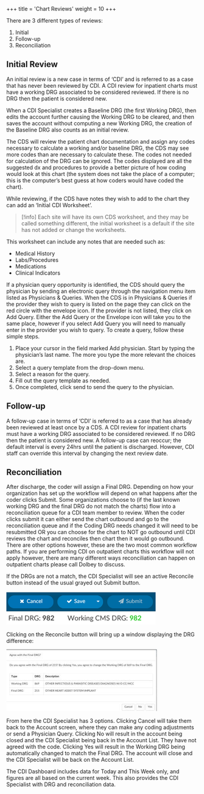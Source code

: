 +++
title = 'Chart Reviews'
weight = 10
+++

There are 3 different types of reviews:

1. Initial
2. Follow-up
3. Reconciliation

## Initial Review

An initial review is a new case in terms of ‘CDI’ and is referred to as a case that has never been reviewed
by CDI. A CDI review for inpatient charts must have a working DRG associated to be considered
reviewed. If there is no DRG then the patient is considered new.

When a CDI Specialist creates a Baseline DRG (the first Working DRG), then edits the account further
causing the Working DRG to be cleared, and then saves the account without computing a new
Working DRG, the creation of the Baseline DRG also counts as an initial review.

The CDS will review the patient chart documentation and assign any codes necessary to calculate a
working and/or baseline DRG, the CDS may see more codes than are necessary to calculate these. The
codes not needed for calculation of the DRG can be ignored. The codes displayed are all the suggested
dx and procedures to provide a better picture of how coding would look at this chart (the system does
not take the place of a computer; this is the computer’s best guess at how coders would have coded the
chart).

While reviewing, if the CDS have notes they wish to add to the chart they can add an ‘Initial CDI
Worksheet’.

> [!info]
> Each site will have its own CDS worksheet, and they may be called something different, the initial
> worksheet is a default if the site has not added or change the worksheets.

This worksheet can include any notes that are needed such as:

- Medical History
- Labs/Procedures
- Medications
- Clinical Indicators

If a physician query opportunity is identified, the CDS should query the physician by sending an
electronic query through the navigation menu item listed as Physicians & Queries. When the CDS is in
Physicians & Queries if the provider they wish to query is listed on the page they can click on the red
circle with the envelope icon. If the provider is not listed, they click on Add Query. Either the Add Query
or the Envelope icon will take you to the same place, however if you select Add Query you will need to
manually enter in the provider you wish to query. To create a query, follow these simple steps.

1. Place your cursor in the field marked Add physician. Start by typing the physician’s last
name. The more you type the more relevant the choices are.
2. Select a query template from the drop-down menu.
3. Select a reason for the query.
4. Fill out the query template as needed.
5. Once completed, click send to send the query to the physician.


## Follow-up

A follow-up case in terms of ‘CDI’ is referred to as a case that has already been reviewed at least once by
a CDS. A CDI review for inpatient charts must have a working DRG associated to be considered reviewed.
If no DRG then the patient is considered new. A follow-up case can reoccur; the default interval is every
24hrs until the patient is discharged. However, CDI staff can override this interval by changing the next
review date.

## Reconciliation

After discharge, the coder will assign a Final DRG. Depending on how your organization has set up the
workflow will depend on what happens after the coder clicks Submit. Some organizations choose to (if
the last known working DRG and the final DRG do not match the charts) flow into a reconciliation queue
for a CDI team member to review. When the coder clicks submit it can either send the chart outbound
and go to the reconciliation queue and if the Coding DRG needs changed it will need to be resubmitted
OR you can choose for the chart to NOT go outbound until CDI reviews the chart and reconciles then
chart then it would go outbound. There are other options however, these are the two most common
workflow paths. If you are performing CDI on outpatient charts this workflow will not apply however, 
there are many different ways reconciliation can happen on outpatient charts please call Dolbey to
discuss.

If the DRGs are not a match, the CDI Specialist will see an active Reconcile button instead of the usual
grayed out Submit button.

![Reconcile Button](image-276.png)

Clicking on the Reconcile button will bring up a window displaying the DRG difference:


![DRG Difference](image-277.jpg)

From here the CDI Specialist has 3 options. Clicking Cancel will take them back to the Account screen,
where they can make any coding adjustments or send a Physician Query. Clicking No will result in the
account being closed and the CDI Specialist being back in the Account List. They have not agreed
with the code. Clicking Yes will result in the Working DRG being automatically changed to
match the Final DRG. The account will close and the CDI Specialist will be back on the Account List.

The CDI Dashboard includes data for Today and This Week only, and figures are all based on the current
week. This also provides the CDI Specialist with DRG and reconciliation data.

